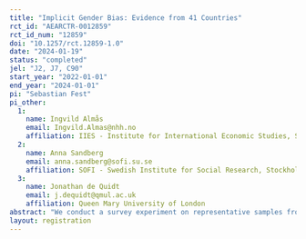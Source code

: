 ```yaml
---
title: "Implicit Gender Bias: Evidence from 41 Countries"
rct_id: "AEARCTR-0012859"
rct_id_num: "12859"
doi: "10.1257/rct.12859-1.0"
date: "2024-01-19"
status: "completed"
jel: "J2, J7, C90"
start_year: "2022-01-01"
end_year: "2024-01-01"
pi: "Sebastian Fest"
pi_other:
  1:
    name: Ingvild Almås
    email: Ingvild.Almas@nhh.no
    affiliation: IIES - Institute for International Economic Studies, Stockholm University
  2:
    name: Anna Sandberg
    email: anna.sandberg@sofi.su.se
    affiliation: SOFI - Swedish Institute for Social Research, Stockholm University
  3:
    name: Jonathan de Quidt
    email: j.dequidt@qmul.ac.uk
    affiliation: Queen Mary University of London
abstract: "We conduct a survey experiment on representative samples from 41 countries that seeks to measure gender discrimination by asking participants to recommend wages for hypothetical job candidates. We then decompose discrimination into Explicit and Implicit components, and relate them to cross-country measures of development and gender inequality."
layout: registration
---
```


